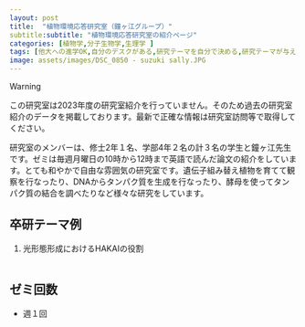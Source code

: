 ```yaml
---
layout: post
title:  "植物環境応答研究室（鐘ヶ江グループ）"
subtitle:subtitle: "植物環境応答研究室の紹介ページ"
categories: [植物学,分子生物学,生理学 ]
tags: [他大への進学OK,自分のデスクがある,研究テーマを自分で決める,研究テーマが与えられる]
image: assets/images/DSC_0850 - suzuki sally.JPG
---
```


> [!WARNING]
> この研究室は2023年度の研究室紹介を行っていません。そのため過去の研究室紹介のデータを掲載しております。最新で正確な情報は研究室訪問等で取得してください。

研究室のメンバーは、修士2年１名、学部4年２名の計３名の学生と鐘ヶ江先生です。ゼミは毎週月曜日の10時から12時まで英語で読んだ論文の紹介をしています。とても和やかで自由な雰囲気の研究室です。遺伝子組み替え植物を育てて観察を行なったり、DNAからタンパク質を生成を行なったり、酵母を使ってタンパク質の結合を調べたりなど様々な研究をしています。

## 卒研テーマ例
1. 光形態形成におけるHAKAIの役割
<br /><br />

## ゼミ回数
- 週１回
<br /><br />
